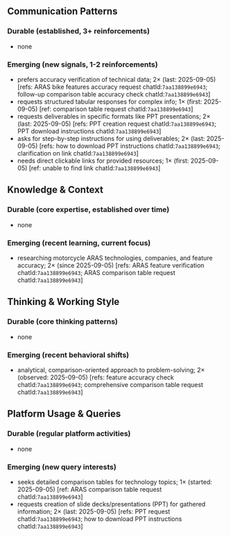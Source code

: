 ## Communication Patterns
### Durable (established, 3+ reinforcements)
- none

### Emerging (new signals, 1-2 reinforcements)
- prefers accuracy verification of technical data; 2× (last: 2025-09-05) [refs: ARAS bike features accuracy request chatId:`7aa138899e6943`; follow-up comparison table accuracy check chatId:`7aa138899e6943`]
- requests structured tabular responses for complex info; 1× (first: 2025-09-05) [ref: comparison table request chatId:`7aa138899e6943`]
- requests deliverables in specific formats like PPT presentations; 2× (last: 2025-09-05) [refs: PPT creation request chatId:`7aa138899e6943`; PPT download instructions chatId:`7aa138899e6943`]
- asks for step-by-step instructions for using deliverables; 2× (last: 2025-09-05) [refs: how to download PPT instructions chatId:`7aa138899e6943`; clarification on link chatId:`7aa138899e6943`]
- needs direct clickable links for provided resources; 1× (first: 2025-09-05) [ref: unable to find link chatId:`7aa138899e6943`]

## Knowledge & Context
### Durable (core expertise, established over time)
- none

### Emerging (recent learning, current focus)
- researching motorcycle ARAS technologies, companies, and feature accuracy; 2× (since 2025-09-05) [refs: ARAS feature verification chatId:`7aa138899e6943`; ARAS comparison table request chatId:`7aa138899e6943`]

## Thinking & Working Style
### Durable (core thinking patterns)
- none

### Emerging (recent behavioral shifts)
- analytical, comparison-oriented approach to problem-solving; 2× (observed: 2025-09-05) [refs: feature accuracy check chatId:`7aa138899e6943`; comprehensive comparison table request chatId:`7aa138899e6943`]

## Platform Usage & Queries
### Durable (regular platform activities)
- none

### Emerging (new query interests)
- seeks detailed comparison tables for technology topics; 1× (started: 2025-09-05) [ref: ARAS comparison table request chatId:`7aa138899e6943`]
- requests creation of slide decks/presentations (PPT) for gathered information; 2× (last: 2025-09-05) [refs: PPT request chatId:`7aa138899e6943`; how to download PPT instructions chatId:`7aa138899e6943`]